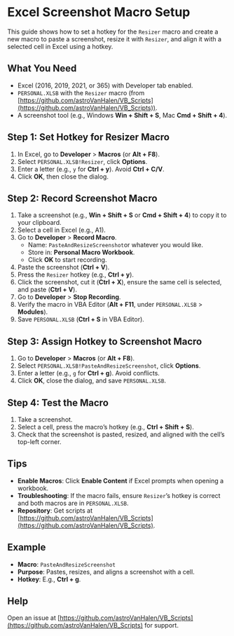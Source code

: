 # Excel Screenshot Macro Setup

This guide shows how to set a hotkey for the `Resizer` macro and create a new macro to paste a screenshot, resize it with `Resizer`, and align it with a selected cell in Excel using a hotkey.

## What You Need
- Excel (2016, 2019, 2021, or 365) with Developer tab enabled.
- `PERSONAL.XLSB` with the `Resizer` macro (from [https://github.com/astroVanHalen/VB_Scripts](https://github.com/astroVanHalen/VB_Scripts)).
- A screenshot tool (e.g., Windows **Win + Shift + S**, Mac **Cmd + Shift + 4**).

## Step 1: Set Hotkey for Resizer Macro
1. In Excel, go to **Developer** > **Macros** (or **Alt + F8**).
2. Select `PERSONAL.XLSB!Resizer`, click **Options**.
3. Enter a letter (e.g., `y` for **Ctrl + y**). Avoid **Ctrl + C/V**.
4. Click **OK**, then close the dialog.

## Step 2: Record Screenshot Macro
1. Take a screenshot (e.g., **Win + Shift + S** or **Cmd + Shift + 4**) to copy it to your clipboard.
2. Select a cell in Excel (e.g., A1).
3. Go to **Developer** > **Record Macro**.
   - Name: `PasteAndResizeScreenshot`or whatever you would like.
   - Store in: **Personal Macro Workbook**.
   - Click **OK** to start recording.
4. Paste the screenshot (**Ctrl + V**).
5. Press the `Resizer` hotkey (e.g., **Ctrl + y**).
6. Click the screenshot, cut it (**Ctrl + X**), ensure the same cell is selected, and paste (**Ctrl + V**).
7. Go to **Developer** > **Stop Recording**.
8. Verify the macro in VBA Editor (**Alt + F11**, under `PERSONAL.XLSB` > **Modules**).
9. Save `PERSONAL.XLSB` (**Ctrl + S** in VBA Editor).

## Step 3: Assign Hotkey to Screenshot Macro
1. Go to **Developer** > **Macros** (or **Alt + F8**).
2. Select `PERSONAL.XLSB!PasteAndResizeScreenshot`, click **Options**.
3. Enter a letter (e.g., `g` for **Ctrl + g**). Avoid conflicts.
4. Click **OK**, close the dialog, and save `PERSONAL.XLSB`.

## Step 4: Test the Macro
1. Take a screenshot.
2. Select a cell, press the macro’s hotkey (e.g., **Ctrl + Shift + S**).
3. Check that the screenshot is pasted, resized, and aligned with the cell’s top-left corner.

## Tips
- **Enable Macros**: Click **Enable Content** if Excel prompts when opening a workbook.
- **Troubleshooting**: If the macro fails, ensure `Resizer`’s hotkey is correct and both macros are in `PERSONAL.XLSB`.
- **Repository**: Get scripts at [https://github.com/astroVanHalen/VB_Scripts](https://github.com/astroVanHalen/VB_Scripts).

## Example
- **Macro**: `PasteAndResizeScreenshot`
- **Purpose**: Pastes, resizes, and aligns a screenshot with a cell.
- **Hotkey**: E.g., **Ctrl + g**.

## Help
Open an issue at [https://github.com/astroVanHalen/VB_Scripts](https://github.com/astroVanHalen/VB_Scripts) for support.
